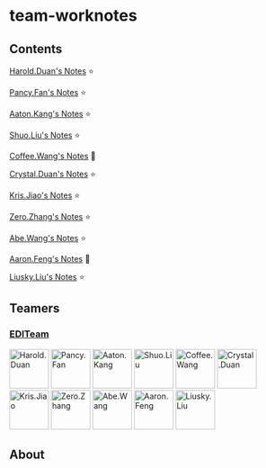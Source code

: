 # team-worknotes

## Contents

[Harold.Duan's Notes](https://github.com/EDITeam/team-worknotes/tree/Harold.Duan) :star:

[Pancy.Fan's Notes](https://github.com/EDITeam/team-worknotes/tree/Pancy.Fan) :star:

[Aaton.Kang's Notes](https://github.com/EDITeam/team-worknotes/tree/Aaton.Kang) :star:

[Shuo.Liu's Notes](https://github.com/EDITeam/team-worknotes/tree/Shuo.Liu) :star:

[Coffee.Wang's Notes](https://github.com/EDITeam/team-worknotes/tree/Coffee.Wang) :star2:

[Crystal.Duan's Notes](https://github.com/EDITeam/team-worknotes/tree/Crystal.Duan) :star:

[Kris.Jiao's Notes](https://github.com/EDITeam/team-worknotes/tree/Kris.Jiao) :star:

[Zero.Zhang's Notes](https://github.com/EDITeam/team-worknotes/tree/Zero.Zhang) :star:

[Abe.Wang's Notes](https://github.com/EDITeam/team-worknotes/tree/Abe.Wang) :star:

[Aaron.Feng's Notes](https://github.com/EDITeam/team-worknotes/tree/Aaron.Feng) :star2:

[Liusky.Liu's Notes](https://github.com/EDITeam/team-worknotes/tree/Liusky.Liu) :star:

## Teamers

<h3 align="left">
  <a href="https://github.com/EDITeam">EDITeam</a>
</h3>
<p align="left">
  <a href="https://github.com/haroldduan"><img src="https://avatars2.githubusercontent.com/u/16353458?s=400&v=4" width="70" alt="Harold.Duan" /></a>
  <a href="https://github.com/fancys"><img src="https://avatars3.githubusercontent.com/u/4202696?s=400&v=4" width="70" alt="Pancy.Fan" /></a>
  <a href="https://github.com/Aton5859"><img src="https://avatars2.githubusercontent.com/u/28555389?s=400&v=4" width="70" alt="Aaton.Kang" /></a>
  <a href="https://github.com/LsKeke"><img src="https://avatars1.githubusercontent.com/u/45222954?s=400&v=4" width="70" alt="Shuo.Liu" /></a>
  <a href="https://github.com/wangpenghuix" title="Goodman"><img src="https://avatars3.githubusercontent.com/u/43561846?s=400&v=4" width="70" alt="Coffee.Wang" /></a>
  <a href="https://github.com/810688493"><img src="https://avatars1.githubusercontent.com/u/48113336?s=400&v=4" width="70" alt="Crystal.Duan" /></a>
  <a href="https://github.com/MRJiaoWL"><img src="https://avatars2.githubusercontent.com/u/46592171?s=400&v=4" width="70" alt="Kris.Jiao" /></a>
  <a href="https://github.com/okzhangyu"><img src="https://avatars0.githubusercontent.com/u/41094697?s=400&v=4" width="70" alt="Zero.Zhang" /></a>
  <a href="https://github.com/wanghaoAbe"><img src="https://avatars1.githubusercontent.com/u/47651011?s=400&v=4" width="70" alt="Abe.Wang" /></a>
  <a href="https://github.com/fnglei" title="Goodman"><img src="https://avatars2.githubusercontent.com/u/48943894?s=400&v=4" width="70" alt="Aaron.Feng" /></a>
  <a href="https://github.com/liuSky001"><img src="https://avatars2.githubusercontent.com/u/23123638?s=400&v=4" width="70" alt="Liusky.Liu" /></a>
</p>

## About